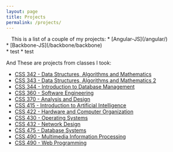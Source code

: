 ```yaml
---
layout: page
title: Projects
permalink: /projects/
---
```

<img src="http://iads-web.org/wp-content/uploads/2012/10/projects.jpg" alt="" style="padding: 5px">
This is a list of a couple of my projects:   
* [Angular-JS](/angular/) <br/>
* [Backbone-JS](/backbone/backbone) <br/>
* test   
* test   

And These are projects from classes I took:    
* [CSS 342 - Data Structures, Algorithms and Mathematics](https://github.com/tazzledazzle/UW-CSS/tree/master/342)
* [CSS 343 - Data Structures, Algorithms and Mathematics 2](https://github.com/tazzledazzle/UW-CSS/tree/master/343)
* [CSS 344 - Introduction to Database Management](https://github.com/tazzledazzle/UW-CSS/tree/master/344)
* [CSS 360 - Software Engineering](https://github.com/tazzledazzle/UW-CSS/tree/master/360)
* [CSS 370 - Analysis and Design](https://github.com/tazzledazzle/UW-CSS/tree/master/370)
* [CSS 415 - Introduction to Artificial Intelligence](https://github.com/tazzledazzle/UW-CSS/tree/master/415)
* [CSS 422 - Hardware and Computer Organization](https://github.com/tazzledazzle/UW-CSS/tree/master/422)
* [CSS 430 - Operating Systems](https://github.com/tazzledazzle/UW-CSS/tree/master/430)
* [CSS 432 - Network Design](https://github.com/tazzledazzle/UW-CSS/tree/master/432)
* [CSS 475 - Database Systems](https://github.com/tazzledazzle/UW-CSS/tree/master/475)
* [CSS 490 - Multimedia Information Processing](https://github.com/tazzledazzle/UW-CSS/tree/master/490)
* [CSS 490 - Web Programming](https://github.com/brunnerjosh/book-store)